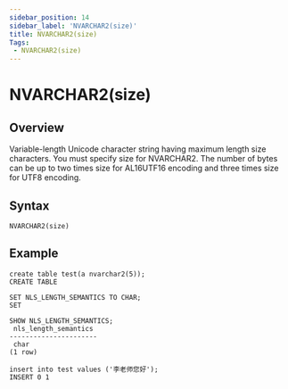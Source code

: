 ```yaml
---
sidebar_position: 14
sidebar_label: 'NVARCHAR2(size)'
title: NVARCHAR2(size)
Tags:
 - NVARCHAR2(size)
---
```


# NVARCHAR2(size)

## Overview

Variable-length Unicode character string having maximum length size characters. You must specify size for NVARCHAR2. The number of bytes can be up to two times size for AL16UTF16 encoding and three times size for UTF8 encoding.

## Syntax

```
NVARCHAR2(size)
```

## Example

```
create table test(a nvarchar2(5));
CREATE TABLE

SET NLS_LENGTH_SEMANTICS TO CHAR;
SET

SHOW NLS_LENGTH_SEMANTICS;
 nls_length_semantics
----------------------
 char
(1 row)

insert into test values ('李老师您好');
INSERT 0 1
```
